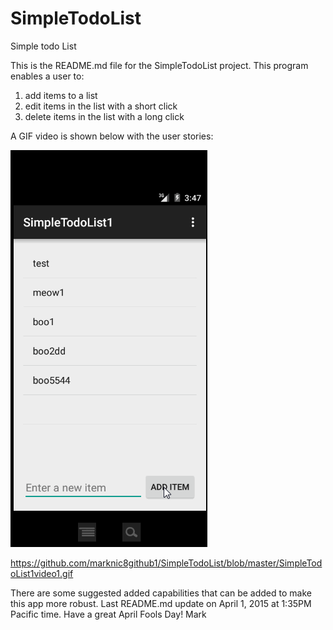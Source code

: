 # SimpleTodoList
Simple todo List

This is the README.md file for the SimpleTodoList project.
This program enables a user to:
1. add items to a list
2. edit items in the list with a short click
3. delete items in the list with a long click

A GIF video is shown below with the user stories:

![My Video Walkthrough](SimpleTodoList1video1.gif)

https://github.com/marknic8github1/SimpleTodoList/blob/master/SimpleTodoList1video1.gif

There are some suggested added capabilities that can be added to make this app more robust.
Last README.md update on April 1, 2015 at 1:35PM Pacific time.
Have a great April Fools Day!
Mark
